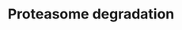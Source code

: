 ---
annotations:
- type: Pathway Ontology
  value: '"ubiquitin'
authors:
- MaintBot
- Lindarieswijk
- Eweitz
description: ''
last-edited: 2021-05-16
organisms:
- Canis familiaris
redirect_from:
- /index.php/Pathway:WP1196
- /instance/WP1196
schema-jsonld:
- '@context': https://schema.org/
  '@id': https://wikipathways.github.io/pathways/WP1196.html
  '@type': Dataset
  creator:
    '@type': Organization
    name: WikiPathways
  description: ''
  keywords:
  - RPN2
  - HLA-H
  - ATP
  - PSME3
  - HLA-B
  - PSMD7
  - DLA-79
  - PSMC6
  - UBE2B
  - PSMD4
  - PSMA4
  - UBB
  - PSMD8
  - UBA7
  - UCHL1
  - PSME2
  - PSMB6
  - PSMB9
  - LOC478493
  - PSMA3
  - PSMC4
  - PSMD2
  - PSMC1
  - PSMD5
  - PSMD10
  - HLA-J
  - PSMD11
  - PSMA7
  - PSMB4
  - PSMB10
  - HLA-G
  - PSMC5
  - Ubiquitin
  - UBE2D3
  - UBA1
  - PSMD3
  - PSMA1
  - PSMA6
  - PSMB5
  - NEDD4
  - PSMD9
  - HLA-C
  - PSMB7
  - PSMB3
  - RPN1
  - HLA-A
  - UCHL3
  - PSMA5
  - PSMD12
  - UBE2D1
  - PSME1
  - PSMA2
  - PSMB2
  - PSMC3
  - UBC
  - UBE2D2
  - HIST1H2AB
  - PSMB8
  - PSMB1
  - LOC489372
  - PSMD1
  - PSMC2
  - PSMD13
  - PSMD6
  - IFNG
  - HLA-E
  license: CC0
  name: Proteasome degradation
seo: CreativeWork
title: Proteasome degradation
wpid: WP1196
---
